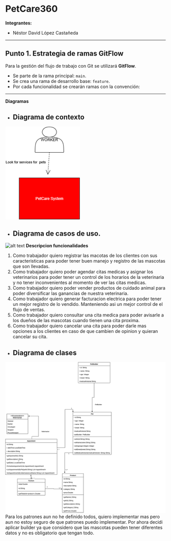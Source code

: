 # PetCare360  

**Integrantes:**  
- Néstor David López Castañeda  

---

## Punto 1. Estrategia de ramas GitFlow  

Para la gestión del flujo de trabajo con Git se utilizará **GitFlow**.  

- Se parte de la rama principal: `main`.  
- Se crea una rama de desarrollo base: `feature`.  
- Por cada funcionalidad se crearán ramas con la convención:  
---
**Diagramas**
- ## Diagrama de contexto
![alt text](Docs/Diagramas/DiagramadeContexto.png)
- ## Diagrama de casos de uso.
![alt text](Docs/Diagramas/DiagramasPetCare-Página-2.drawio.png)
**Descripcion funcionalidades**
1. Como trabajador quiero registrar las macotas de los clientes con sus caracteristicas para poder tener buen manejo y registro de las mascotas que son llevadas.
2. Como trabajador quiero poder agendar citas medicas y asignar los veterinarios para poder tener un control de los horarios de la veterinaria y no tener inconvenientes al momento de ver las citas medicas.
3. Como trabajador quiero poder vender productos de cuidado animal para poder diversificar las ganancias de nuestra veterinaria.
4. Como trabajador quiero generar facturacion electrica para poder tener un mejor registro de lo vendido. Manteniendo asi un mejor control de el flujo de ventas.
5. Como trabajador quiero consultar una cita medica para poder avisarle a los dueños de las mascotas cuando tienen una cita proxima.
6. Como trabajador quiero cancelar una cita para poder darle mas opciones a los clientes en caso de que cambien de opinion y quieran cancelar su cita.
- ## Diagrama de clases
![alt text](Docs/Diagramas/DiagramasPetCare.drawio%20(1).png)
Para los patrones aun no he definido todos, quiero implementar mas pero aun no estoy seguro de que patrones puedo implementar. Por ahora decidi aplicar builder ya que considero que las mascotas pueden tener diferentes datos y no es obligatorio que tengan todo.
